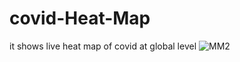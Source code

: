 # covid-Heat-Map
it shows live heat map of covid at global level
![MM2](https://user-images.githubusercontent.com/69577099/126999805-ffba979d-daf6-43f8-b8b0-6b8d1d3834cc.jpg)


